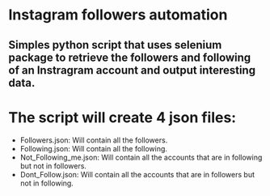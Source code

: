 # Instagram followers automation

## Simples python script that uses selenium package to retrieve the followers and following of an Instragram account and output interesting data.

# The script will create 4 json files:
- Followers.json: Will contain all the followers.
- Following.json: Will contain all the following.
- Not_Following_me.json: Will contain all the accounts that are in following but not in followers.
- Dont_Follow.json: Will contain all the accounts that are in followers but not in following.
